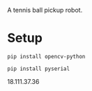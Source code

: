 A tennis ball pickup robot.

# Setup

<code>pip install opencv-python</code>

<code>pip install pyserial</code>

18.111.37.36